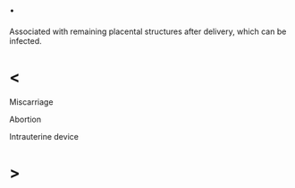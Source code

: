 # .

Associated with remaining placental structures after delivery, which can be infected.

# <

Miscarriage

Abortion

Intrauterine device

# >
